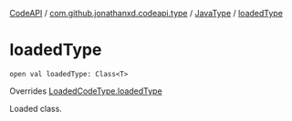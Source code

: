 [CodeAPI](../../index.md) / [com.github.jonathanxd.codeapi.type](../index.md) / [JavaType](index.md) / [loadedType](.)

# loadedType

`open val loadedType: Class<T>`

Overrides [LoadedCodeType.loadedType](../-loaded-code-type/loaded-type.md)

Loaded class.

